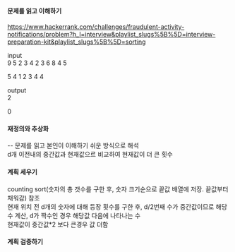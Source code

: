 #### 문제를 읽고 이해하기
https://www.hackerrank.com/challenges/fraudulent-activity-notifications/problem?h_l=interview&playlist_slugs%5B%5D=interview-preparation-kit&playlist_slugs%5B%5D=sorting

input</br>
9 5
2 3 4 2 3 6 8 4 5

5 4
1 2 3 4 4


output</br>
2

0

 
#### 재정의와 추상화<br>
-- 문제를 읽고 본인이 이해하기 쉬운 방식으로 해석<br>
d개 이전내의 중간값과 현재값으르 비교하여 현재값이 더 큰 횟수

#### 계획 세우기<br>
counting sort(숫자의 총 갯수를 구한 후, 숫자 크기순으로 끝값 배열에 저장. 끝값부터 채워감) 참조<br>
현재 위치 전 d개의 숫자에 대해 등장 횟수를 구한 후, d/2번째 수가 중간값이므로 해당 수 계산, d가 짝수인 경우 해당값 다음에 나타나는 수<br>
현재값이 중간값*2 보다 큰경우 값 더함

#### 계획 검증하기
